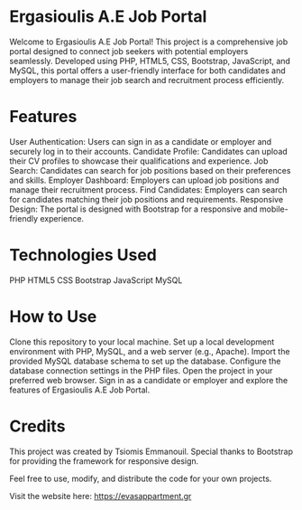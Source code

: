 # Ergasioulis A.E Job Portal

Welcome to Ergasioulis A.E Job Portal! This project is a comprehensive job portal designed to connect job seekers with potential employers seamlessly. Developed using PHP, HTML5, CSS, Bootstrap, JavaScript, and MySQL, this portal offers a user-friendly interface for both candidates and employers to manage their job search and recruitment process efficiently.

# Features
User Authentication: Users can sign in as a candidate or employer and securely log in to their accounts.
Candidate Profile: Candidates can upload their CV profiles to showcase their qualifications and experience.
Job Search: Candidates can search for job positions based on their preferences and skills.
Employer Dashboard: Employers can upload job positions and manage their recruitment process.
Find Candidates: Employers can search for candidates matching their job positions and requirements.
Responsive Design: The portal is designed with Bootstrap for a responsive and mobile-friendly experience.

# Technologies Used
PHP
HTML5
CSS
Bootstrap
JavaScript
MySQL

# How to Use
Clone this repository to your local machine.
Set up a local development environment with PHP, MySQL, and a web server (e.g., Apache).
Import the provided MySQL database schema to set up the database.
Configure the database connection settings in the PHP files.
Open the project in your preferred web browser.
Sign in as a candidate or employer and explore the features of Ergasioulis A.E Job Portal.

# Credits 
This project was created by Tsiomis Emmanouil. Special thanks to Bootstrap for providing the framework for responsive design.

Feel free to use, modify, and distribute the code for your own projects.

Visit the website here: https://evasappartment.gr
